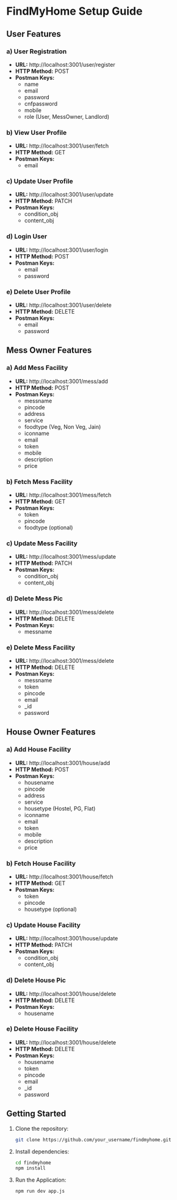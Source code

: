# FindMyHome Setup Guide
<!---------------------------------------------------------------------- User  ------------------------------------------------------------------------------>
## User Features

### a) User Registration

- **URL:** http://localhost:3001/user/register
- **HTTP Method:** POST
- **Postman Keys:**
  - name
  - email
  - password
  - cnfpassword
  - mobile
  - role (User, MessOwner, Landlord)

### b) View User Profile

- **URL:** http://localhost:3001/user/fetch
- **HTTP Method:** GET
- **Postman Keys:**
  - email

### c) Update User Profile

- **URL:** http://localhost:3001/user/update
- **HTTP Method:** PATCH
- **Postman Keys:**
  - condition_obj
  - content_obj

### d) Login User

- **URL:** http://localhost:3001/user/login
- **HTTP Method:** POST
- **Postman Keys:**
  - email
  - password

### e) Delete User Profile

- **URL:** http://localhost:3001/user/delete
- **HTTP Method:** DELETE
- **Postman Keys:**
  - email
  - password
<!---------------------------------------------------------------------- Mess Owner  ------------------------------------------------------------------------------>
## Mess Owner Features

### a) Add Mess Facility

- **URL:** http://localhost:3001/mess/add
- **HTTP Method:** POST
- **Postman Keys:**
  - messname
  - pincode
  - address
  - service
  - foodtype (Veg, Non Veg, Jain)
  - iconname
  - email
  - token
  - mobile
  - description
  - price

### b) Fetch Mess Facility

- **URL:** http://localhost:3001/mess/fetch
- **HTTP Method:** GET
- **Postman Keys:**
  - token
  - pincode
  - foodtype (optional)

### c) Update Mess Facility

- **URL:** http://localhost:3001/mess/update
- **HTTP Method:** PATCH
- **Postman Keys:**
  - condition_obj
  - content_obj

### d) Delete Mess Pic

- **URL:** http://localhost:3001/mess/delete
- **HTTP Method:** DELETE
- **Postman Keys:**
  - messname

### e) Delete Mess Facility

- **URL:** http://localhost:3001/mess/delete
- **HTTP Method:** DELETE
- **Postman Keys:**
  - messname
  - token
  - pincode
  - email
  - _id
  - password
 <!---------------------------------------------------------------------- House Owner  ------------------------------------------------------------------------------>
## House Owner Features

### a) Add House Facility

- **URL:** http://localhost:3001/house/add
- **HTTP Method:** POST
- **Postman Keys:**
  - housename
  - pincode
  - address
  - service
  - housetype (Hostel, PG, Flat)
  - iconname
  - email
  - token
  - mobile
  - description
  - price

### b) Fetch House Facility

- **URL:** http://localhost:3001/house/fetch
- **HTTP Method:** GET
- **Postman Keys:**
  - token
  - pincode
  - housetype (optional)

### c) Update House Facility

- **URL:** http://localhost:3001/house/update
- **HTTP Method:** PATCH
- **Postman Keys:**
  - condition_obj
  - content_obj

### d) Delete House Pic

- **URL:** http://localhost:3001/house/delete
- **HTTP Method:** DELETE
- **Postman Keys:**
  - housename

### e) Delete House Facility

- **URL:** http://localhost:3001/house/delete
- **HTTP Method:** DELETE
- **Postman Keys:**
  - housename
  - token
  - pincode
  - email
  - _id
  - password

## Getting Started

1. Clone the repository:

   ```bash
   git clone https://github.com/your_username/findmyhome.git

2. Install dependencies:
   ```bash
   cd findmyhome
   npm install

3. Run the Application:
   ```bash
   npm run dev app.js
